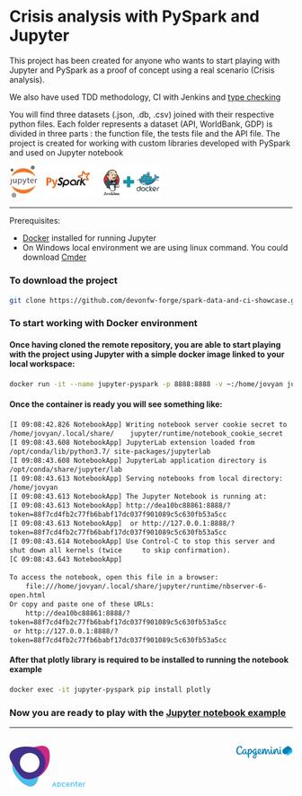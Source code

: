 # Crisis analysis with PySpark and Jupyter

This project has been created for anyone who wants to start playing with Jupyter and PySpark as a proof of concept using a real scenario (Crisis analysis).

We also have used TDD methodology, CI with Jenkins and [type checking](https://medium.com/@ageitgey/learn-how-to-use-static-type-checking-in-python-3-6-in-10-minutes-12c86d72677b) 

You will find three datasets (.json, .db, .csv) joined with their respective python files. Each folder represents a dataset (API, WorldBank, GDP) is divided in three parts : the function file, the tests file and the API file. The project is created for working with custom libraries developed with PySpark and used on Jupyter notebook

<div>

<img src="https://raw.githubusercontent.com/devonfw-forge/spark-data-and-ci-showcase/master/logo/jupylogo.png" width="10%" />

<img src="https://raw.githubusercontent.com/devonfw-forge/spark-data-and-ci-showcase/master/logo/pyspark.png" width="20%" />

<img src="https://raw.githubusercontent.com/devonfw-forge/spark-data-and-ci-showcase/master/logo/jenkinsWithDocker.png" width="22%" />

</div>

----

Prerequisites: 
- [Docker](https://www.docker.com/products/docker-desktop) installed for running Jupyter
- On Windows local environment we are using linux command. You could download [Cmder](https://cmder.net/)

### To download the project
```bash
git clone https://github.com/devonfw-forge/spark-data-and-ci-showcase.git
```

### To start working with Docker environment
#### Once having cloned the remote repository, you are able to start playing with the project using Jupyter with a simple docker image linked to your local workspace:

 

```bash
docker run -it --name jupyter-pyspark -p 8888:8888 -v ~:/home/jovyan jupyter/pyspark-notebook
```
#### Once the container is ready you will see something like:
    [I 09:08:42.826 NotebookApp] Writing notebook server cookie secret to /home/jovyan/.local/share/    jupyter/runtime/notebook_cookie_secret
    [I 09:08:43.608 NotebookApp] JupyterLab extension loaded from /opt/conda/lib/python3.7/ site-packages/jupyterlab
    [I 09:08:43.608 NotebookApp] JupyterLab application directory is /opt/conda/share/jupyter/lab
    [I 09:08:43.613 NotebookApp] Serving notebooks from local directory: /home/jovyan
    [I 09:08:43.613 NotebookApp] The Jupyter Notebook is running at:
    [I 09:08:43.613 NotebookApp] http://dea10bc88861:8888/? token=88f7cd4fb2c77fb6babf17dc037f901089c5c630fb53a5cc
    [I 09:08:43.613 NotebookApp]  or http://127.0.0.1:8888/?    token=88f7cd4fb2c77fb6babf17dc037f901089c5c630fb53a5cc
    [I 09:08:43.614 NotebookApp] Use Control-C to stop this server and shut down all kernels (twice     to skip confirmation).
    [C 09:08:43.643 NotebookApp]

    To access the notebook, open this file in a browser:
        file:///home/jovyan/.local/share/jupyter/runtime/nbserver-6-open.html
    Or copy and paste one of these URLs:
        http://dea10bc88861:8888/?token=88f7cd4fb2c77fb6babf17dc037f901089c5c630fb53a5cc
     or http://127.0.0.1:8888/?token=88f7cd4fb2c77fb6babf17dc037f901089c5c630fb53a5cc


#### After that plotly library is required to be installed to running the notebook example
```bash
docker exec -it jupyter-pyspark pip install plotly
```

### Now you are ready to play with the [Jupyter notebook example](http://127.0.0.1:8888/notebooks/spark-data-and-ci-showcase/notebooks/Crisis_analyse.ipynb)

----
</br>
<img src="https://raw.githubusercontent.com/devonfw-forge/spark-data-and-ci-showcase/master/logo/capgeminLogoIcon.jpg.png" />
<img src="https://raw.githubusercontent.com/devonfw-forge/spark-data-and-ci-showcase/master/logo/adcenterlogo.png" />
<img src="https://raw.githubusercontent.com/devonfw-forge/spark-data-and-ci-showcase/master/logo/capgeminLogo.jpg" width="20%" align="right"/>